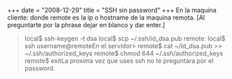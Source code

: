 +++
date = "2008-12-29"
title = "SSH sin password"
+++
En la maquina cliente: donde remote es la ip o hostname de la maquina remota. [Al preguntarte por la phrase dejar en blanco y dar enter.]

> local$ ssh-keygen -t dsa local$ scp ~/.ssh/id\_dsa.pub remote: local$ ssh username@remoteEn el servidor> remote$ cat ~/id\_dsa.pub >> ~/.ssh/authorized\_keys remote$ chmod 644 ~/.ssh/authorized\_keys remote$ exitLa proxima vez que uses ssh no te preguntara por el password.
